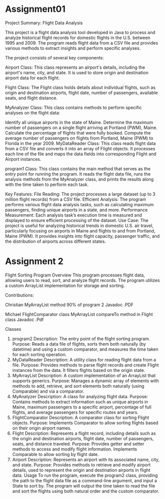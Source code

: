 # Assignment01
Project Summary: Flight Data Analysis

This project is a flight data analysis tool developed in Java to process and analyze historical flight records for domestic flights in the U.S. between 1995 and 2009. The program reads flight data from a CSV file and provides various methods to extract insights and perform specific analyses.

The project consists of several key components:

Airport Class: This class represents an airport's details, including the airport's name, city, and state. It is used to store origin and destination airport data for each flight.

Flight Class: The Flight class holds details about individual flights, such as origin and destination airports, flight date, number of passengers, available seats, and flight distance.

MyAnalyzer Class: This class contains methods to perform specific analyses on the flight data:

Identify all unique airports in the state of Maine.
Determine the maximum number of passengers on a single flight arriving at Portland (PWM), Maine.
Calculate the percentage of flights that were fully booked.
Compute the average number of passengers on flights from Portland, Maine (PWM) to Florida in the year 2009.
MyDataReader Class: This class reads flight data from a CSV file and converts it into an array of Flight objects. It processes each line of the file and maps the data fields into corresponding Flight and Airport instances.

program1 Class: This class contains the main method that serves as the entry point for running the program. It reads the flight data file, runs the analysis methods from the MyAnalyzer class, and prints the results along with the time taken to perform each task.

Key Features:
File Reading: The project processes a large dataset (up to 3 million flight records) from a CSV file.
Efficient Analysis: The program performs various flight data analysis tasks, such as calculating maximum passengers, finding unique airports in a state, and more.
Performance Measurement: Each analysis task’s execution time is measured and displayed to ensure efficient processing of the dataset.
Use Case:
The project is useful for analyzing historical trends in domestic U.S. air travel, particularly focusing on airports in Maine and flights to and from Portland, Maine (PWM). It provides insights into flight capacity, passenger traffic, and the distribution of airports across different states.


# Assignment 2
Flight Sorting Program
Overview
This program processes flight data, allowing users to read, sort, and analyze flight records. The program utilizes a custom ArrayList implementation for storage and sorting.

Contributions:

Christian
  MyArrayList<Flight> method
  90% of program 2
  Javadoc
  .PDF
  
Michael
  FlightComparator class
  MyArrayList
  compareTo method in Flight class
  Javadoc
  .Pdf
  


Classes
1. program2
Description: The entry point of the flight sorting program.
Purpose: Reads a data file of flights, sorts them both naturally (by datetime) and using a custom comparator, and measures the time taken for each sorting operation.
2. MyDataReader
Description: A utility class for reading flight data from a file.
Purpose: Provides methods to parse flight records and create Flight instances from the data. It filters flights based on the origin state.
3. MyArrayList
Description: A custom implementation of an ArrayList that supports generics.
Purpose: Manages a dynamic array of elements with methods to add, retrieve, and sort elements both naturally (using Comparable) and via a comparator.
4. MyAnalyzer
Description: A class for analyzing flight data.
Purpose: Contains methods to extract information such as unique airports in Maine, maximum passengers to a specific airport, percentage of full flights, and average passengers for specific routes and years.
5. FlightComparator
Description: A comparator class for sorting Flight objects.
Purpose: Implements Comparator<Flight> to allow sorting flights based on their origin airport names.
6. Flight
Description: Represents a flight record, including details such as the origin and destination airports, flight date, number of passengers, seats, and distance traveled.
Purpose: Provides getter and setter methods to access and modify flight information. Implements Comparable to allow sorting by flight date.
7. Airport
Description: Represents an airport with its associated name, city, and state.
Purpose: Provides methods to retrieve and modify airport details, used to represent the origin and destination airports in flight data.
Usage
To run the program, execute the program2 class, providing the path to the flight data file as a command-line argument, and input a State to sort by. The program will output the time taken to read the file and sort the flights using both natural order and the custom comparator.
